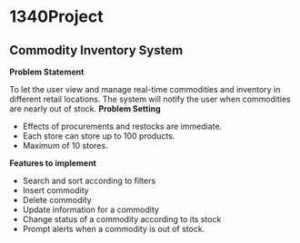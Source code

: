 # 1340Project
## Commodity Inventory System

**Problem Statement**

To let the user view and manage real-time commodities and inventory in different retail locations. The system will notify the user when commodities are nearly out of stock. 
**Problem Setting**

- Effects of procurements and restocks are immediate.
- Each store can store up to 100 products.
- Maximum of 10 stores.

**Features to implement**
- Search  and sort according to filters 
- Insert commodity
- Delete commodity
- Update information for a commodity
- Change status of a commodity according to its stock
- Prompt alerts when a commodity is out of stock.



